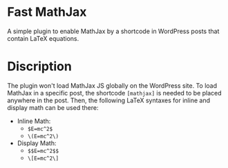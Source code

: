 # Fast MathJax
A simple plugin to enable MathJax by a shortcode in WordPress posts that contain LaTeX equations.

# Discription
The plugin won't load MathJax JS globally on the WordPress site. To load MathJax in a specific post, the shortcode `[mathjax]` is needed to be placed anywhere in the post.
Then, the following LaTeX syntaxes for inline and display math can be used there:

- Inline Math: 
  - `$E=mc^2$` 
  - `\(E=mc^2\)`   
- Display Math: 
  - `$$E=mc^2$$` 
  - `\[E=mc^2\]`

